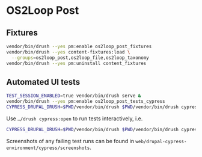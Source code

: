 # OS2Loop Post

## Fixtures

```sh
vendor/bin/drush --yes pm:enable os2loop_post_fixtures
vendor/bin/drush --yes content-fixtures:load \
  --groups=os2loop_post,os2loop_file,os2loop_taxonomy
vendor/bin/drush --yes pm:uninstall content_fixtures
```

## Automated UI tests

```sh
TEST_SESSION_ENABLED=true vendor/bin/drush serve &
vendor/bin/drush --yes pm:enable os2loop_post_tests_cypress
CYPRESS_DRUPAL_DRUSH=$PWD/vendor/bin/drush $PWD/vendor/bin/drush cypress:run os2loop_post_tests_cypress
```

Use `…/drush cypress:open` to run tests interactively, i.e.

```sh
CYPRESS_DRUPAL_DRUSH=$PWD/vendor/bin/drush $PWD/vendor/bin/drush cypress:open
```

Screenshots of any failing test runs can be found in
`web/drupal-cypress-environment/cypress/screenshots`.
